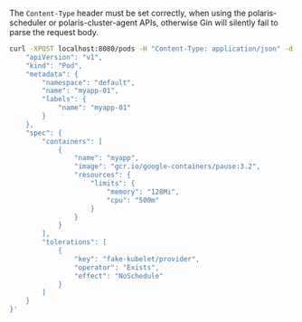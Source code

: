 The `Content-Type` header must be set correctly, when using the polaris-scheduler or polaris-cluster-agent APIs, otherwise Gin will silently fail to parse the request body.

```sh
curl -XPOST localhost:8080/pods -H "Content-Type: application/json" -d '{
    "apiVersion": "v1",
    "kind": "Pod",
    "metadata": {
        "namespace": "default",
        "name": "myapp-01",
        "labels": {
            "name": "myapp-01"
        }
    },
    "spec": {
        "containers": [
            {
                "name": "myapp",
                "image": "gcr.io/google-containers/pause:3.2",
                "resources": {
                    "limits": {
                        "memory": "128Mi",
                        "cpu": "500m"
                    }
                }
            }
        ],
        "tolerations": [
            {
                "key": "fake-kubelet/provider",
                "operator": "Exists",
                "effect": "NoSchedule"
            }
        ]
    }
}'
```
